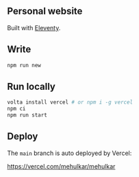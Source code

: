 ## Personal website

Built with [Eleventy](https://11ty.dev).

## Write

```bash
npm run new
```

## Run locally

```bash
volta install vercel # or npm i -g vercel
npm ci
npm run start
```

## Deploy

The `main` branch is auto deployed by Vercel:

https://vercel.com/mehulkar/mehulkar
